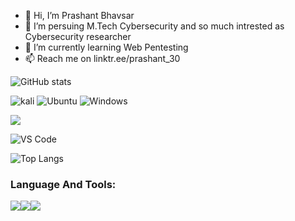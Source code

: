 - 👋 Hi, I’m Prashant Bhavsar
- 👀 I’m persuing M.Tech Cybersecurity and so much intrested as Cybersecurity researcher
- 🌱 I’m currently learning Web Pentesting
- 📫 Reach me on linktr.ee/prashant_30

![GitHub stats](https://github-readme-stats.vercel.app/api?username=Shant3012&show_icons=true&theme=radical)

![kali](https://img.shields.io/badge/OS-Kali-red)
![Ubuntu](https://img.shields.io/badge/OS-Ubuntu-White)
![Windows](https://img.shields.io/badge/OS-Windows-blue)

<img src="https://img.icons8.com/color/48/000000/visual-studio-code-2019.png"/>

![VS Code](https://img.shields.io/badge/Editor-VS--Code-blue)

![Top Langs](https://github-readme-stats.vercel.app/api/top-langs/?username=Aaryanpal&layout=compact&theme=radical)

### Language And Tools:
<img src="https://img.icons8.com/color/48/000000/git.png"/><img src="https://img.icons8.com/color/48/000000/python.png"/><img src="https://img.icons8.com/color/48/000000/figma.png"/>
<!---
Shant3012/Shant3012 is a ✨ special ✨ repository because its `README.md` (this file) appears on your GitHub profile.
You can click the Preview link to take a look at your changes.
--->
